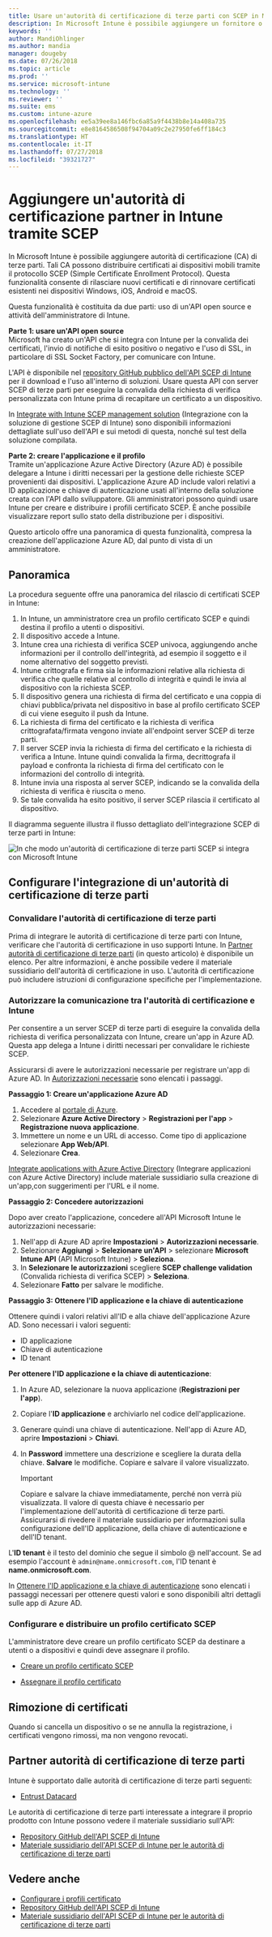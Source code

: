 ```yaml
---
title: Usare un'autorità di certificazione di terze parti con SCEP in Microsoft Intune - Azure | Microsoft Docs
description: In Microsoft Intune è possibile aggiungere un fornitore o un'autorità di certificazione (CA, Certificate Authority) di terze parti per rilasciare certificati ai dispositivi mobili tramite il protocollo SCEP. In questa panoramica, un'applicazione Azure Active Directory (Azure AD) concede a Microsoft Intune le autorizzazioni necessarie per convalidare certificati. Per rilasciare certificati, usare quindi l'ID applicazione, la chiave di autenticazione e l'ID tenant dell'applicazione AAD nella configurazione del server SCEP.
keywords: ''
author: MandiOhlinger
ms.author: mandia
manager: dougeby
ms.date: 07/26/2018
ms.topic: article
ms.prod: ''
ms.service: microsoft-intune
ms.technology: ''
ms.reviewer: ''
ms.suite: ems
ms.custom: intune-azure
ms.openlocfilehash: ee5a39ee8a146fbc6a85a9f4438b8e14a408a735
ms.sourcegitcommit: e8e8164586508f94704a09c2e27950fe6ff184c3
ms.translationtype: HT
ms.contentlocale: it-IT
ms.lasthandoff: 07/27/2018
ms.locfileid: "39321727"
---
```

# <a name="add-partner-certification-authority-in-intune-using-scep"></a>Aggiungere un'autorità di certificazione partner in Intune tramite SCEP

In Microsoft Intune è possibile aggiungere autorità di certificazione (CA) di terze parti. Tali CA possono distribuire certificati ai dispositivi mobili tramite il protocollo SCEP (Simple Certificate Enrollment Protocol). Questa funzionalità consente di rilasciare nuovi certificati e di rinnovare certificati esistenti nei dispositivi Windows, iOS, Android e macOS.

Questa funzionalità è costituita da due parti: uso di un'API open source e attività dell'amministratore di Intune.

**Parte 1: usare un'API open source**  
Microsoft ha creato un'API che si integra con Intune per la convalida dei certificati, l'invio di notifiche di esito positivo o negativo e l'uso di SSL, in particolare di SSL Socket Factory, per comunicare con Intune.

L'API è disponibile nel [repository GitHub pubblico dell'API SCEP di Intune](http://github.com/Microsoft/Intune-Resource-Access/tree/develop/src/CsrValidation) per il download e l'uso all'interno di soluzioni. Usare questa API con server SCEP di terze parti per eseguire la convalida della richiesta di verifica personalizzata con Intune prima di recapitare un certificato a un dispositivo.

In [Integrate with Intune SCEP management solution](scep-libraries-apis.md) (Integrazione con la soluzione di gestione SCEP di Intune) sono disponibili informazioni dettagliate sull'uso dell'API e sui metodi di questa, nonché sul test della soluzione compilata.

**Parte 2: creare l'applicazione e il profilo**  
Tramite un'applicazione Azure Active Directory (Azure AD) è possibile delegare a Intune i diritti necessari per la gestione delle richieste SCEP provenienti dai dispositivi. L'applicazione Azure AD include valori relativi a ID applicazione e chiave di autenticazione usati all'interno della soluzione creata con l'API dallo sviluppatore. Gli amministratori possono quindi usare Intune per creare e distribuire i profili certificato SCEP. È anche possibile visualizzare report sullo stato della distribuzione per i dispositivi.

Questo articolo offre una panoramica di questa funzionalità, compresa la creazione dell'applicazione Azure AD, dal punto di vista di un amministratore.

## <a name="overview"></a>Panoramica

La procedura seguente offre una panoramica del rilascio di certificati SCEP in Intune:

1. In Intune, un amministratore crea un profilo certificato SCEP e quindi destina il profilo a utenti o dispositivi.
2. Il dispositivo accede a Intune.
3. Intune crea una richiesta di verifica SCEP univoca, aggiungendo anche informazioni per il controllo dell'integrità, ad esempio il soggetto e il nome alternativo del soggetto previsti.
4. Intune crittografa e firma sia le informazioni relative alla richiesta di verifica che quelle relative al controllo di integrità e quindi le invia al dispositivo con la richiesta SCEP.
5. Il dispositivo genera una richiesta di firma del certificato e una coppia di chiavi pubblica/privata nel dispositivo in base al profilo certificato SCEP di cui viene eseguito il push da Intune.
6. La richiesta di firma del certificato e la richiesta di verifica crittografata/firmata vengono inviate all'endpoint server SCEP di terze parti.
7. Il server SCEP invia la richiesta di firma del certificato e la richiesta di verifica a Intune. Intune quindi convalida la firma, decrittografa il payload e confronta la richiesta di firma del certificato con le informazioni del controllo di integrità.
8. Intune invia una risposta al server SCEP, indicando se la convalida della richiesta di verifica è riuscita o meno.  
9. Se tale convalida ha esito positivo, il server SCEP rilascia il certificato al dispositivo.

Il diagramma seguente illustra il flusso dettagliato dell'integrazione SCEP di terze parti in Intune:

![In che modo un'autorità di certificazione di terze parti SCEP si integra con Microsoft Intune](./media/scep-certificate-vendor-integration.png)

## <a name="set-up-third-party-ca-integration"></a>Configurare l'integrazione di un'autorità di certificazione di terze parti

### <a name="validate-third-party-certification-authority"></a>Convalidare l'autorità di certificazione di terze parti

Prima di integrare le autorità di certificazione di terze parti con Intune, verificare che l'autorità di certificazione in uso supporti Intune. In [Partner autorità di certificazione di terze parti](#third-party-certification-authority-partners) (in questo articolo) è disponibile un elenco. Per altre informazioni, è anche possibile vedere il materiale sussidiario dell'autorità di certificazione in uso. L'autorità di certificazione può includere istruzioni di configurazione specifiche per l'implementazione.

### <a name="authorize-communication-between-ca-and-intune"></a>Autorizzare la comunicazione tra l'autorità di certificazione e Intune

Per consentire a un server SCEP di terze parti di eseguire la convalida della richiesta di verifica personalizzata con Intune, creare un'app in Azure AD. Questa app delega a Intune i diritti necessari per convalidare le richieste SCEP.

Assicurarsi di avere le autorizzazioni necessarie per registrare un'app di Azure AD. In [Autorizzazioni necessarie](https://docs.microsoft.com/azure/azure-resource-manager/resource-group-create-service-principal-portal#required-permissions) sono elencati i passaggi.

**Passaggio 1: Creare un'applicazione Azure AD** 

1. Accedere al [portale di Azure](https://portal.azure.com).
2. Selezionare **Azure Active Directory** > **Registrazioni per l'app** > **Registrazione nuova applicazione**.
3. Immettere un nome e un URL di accesso. Come tipo di applicazione selezionare **App Web/API**.
4. Selezionare **Crea**.

[Integrate applications with Azure Active Directory](https://docs.microsoft.com/azure/active-directory/develop/active-directory-integrating-applications) (Integrare applicazioni con Azure Active Directory) include materiale sussidiario sulla creazione di un'app,con suggerimenti per l'URL e il nome.

**Passaggio 2: Concedere autorizzazioni**

Dopo aver creato l'applicazione, concedere all'API Microsoft Intune le autorizzazioni necessarie:

1. Nell'app di Azure AD aprire **Impostazioni** > **Autorizzazioni necessarie**.  
2. Selezionare **Aggiungi** > **Selezionare un'API** > selezionare **Microsoft Intune API**  (API Microsoft Intune)  > **Seleziona**.
3. In **Selezionare le autorizzazioni** scegliere **SCEP challenge validation** (Convalida richiesta di verifica SCEP)  > **Seleziona**.
4. Selezionare **Fatto** per salvare le modifiche.

**Passaggio 3: Ottenere l'ID applicazione e la chiave di autenticazione**

Ottenere quindi i valori relativi all'ID e alla chiave dell'applicazione Azure AD. Sono necessari i valori seguenti:

- ID applicazione
- Chiave di autenticazione
- ID tenant

**Per ottenere l'ID applicazione e la chiave di autenticazione**:

1. In Azure AD, selezionare la nuova applicazione (**Registrazioni per l'app**).
2. Copiare l'**ID applicazione** e archiviarlo nel codice dell'applicazione.
3. Generare quindi una chiave di autenticazione. Nell'app di Azure AD, aprire **Impostazioni** > **Chiavi**.
4. In **Password** immettere una descrizione e scegliere la durata della chiave. **Salvare** le modifiche. Copiare e salvare il valore visualizzato.

    > [!IMPORTANT]
    > Copiare e salvare la chiave immediatamente, perché non verrà più visualizzata. Il valore di questa chiave è necessario per l'implementazione dell'autorità di certificazione di terze parti. Assicurarsi di rivedere il materiale sussidiario per informazioni sulla configurazione dell'ID applicazione, della chiave di autenticazione e dell'ID tenant.

L'**ID tenant** è il testo del dominio che segue il simbolo @ nell'account. Se ad esempio l'account è `admin@name.onmicrosoft.com`, l'ID tenant è **name.onmicrosoft.com**.

In [Ottenere l'ID applicazione e la chiave di autenticazione](https://docs.microsoft.com/azure/azure-resource-manager/resource-group-create-service-principal-portal#get-application-id-and-authentication-key) sono elencati i passaggi necessari per ottenere questi valori e sono disponibili altri dettagli sulle app di Azure AD.

### <a name="configure-and-deploy-a-scep-certificate-profile"></a>Configurare e distribuire un profilo certificato SCEP
L'amministratore deve creare un profilo certificato SCEP da destinare a utenti o a dispositivi e quindi deve assegnare il profilo.

- [Creare un profilo certificato SCEP](certificates-scep-configure.md#create-a-scep-certificate-profile)

- [Assegnare il profilo certificato](certificates-scep-configure.md#assign-the-certificate-profile)

## <a name="removing-certificates"></a>Rimozione di certificati

Quando si cancella un dispositivo o se ne annulla la registrazione, i certificati vengono rimossi, ma non vengono revocati.

## <a name="third-party-certification-authority-partners"></a>Partner autorità di certificazione di terze parti
Intune è supportato dalle autorità di certificazione di terze parti seguenti:

- [Entrust Datacard](http://www.entrustdatacard.com/resource-center/documents/documentation)

Le autorità di certificazione di terze parti interessate a integrare il proprio prodotto con Intune possono vedere il materiale sussidiario sull'API:

- [Repository GitHub dell'API SCEP di Intune](http://github.com/Microsoft/Intune-Resource-Access/tree/develop/src/CsrValidation)
- [Materiale sussidiario dell'API SCEP di Intune per le autorità di certificazione di terze parti](scep-libraries-apis.md)

## <a name="see-also"></a>Vedere anche

- [Configurare i profili certificato](certificates-scep-configure.md)
- [Repository GitHub dell'API SCEP di Intune](http://github.com/Microsoft/Intune-Resource-Access/tree/develop/src/CsrValidation)
- [Materiale sussidiario dell'API SCEP di Intune per le autorità di certificazione di terze parti](scep-libraries-apis.md)
